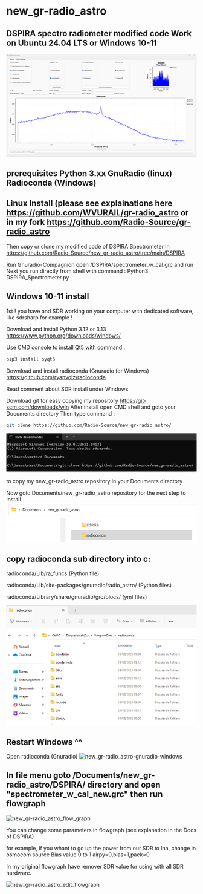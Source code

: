 # new_gr-radio_astro
DSPIRA spectro radiometer modified code Work on Ubuntu 24.04 LTS or Windows 10-11 
---
![new_gr-radio_astro_spectrometer](https://github.com/Radio-Source/new_gr-radio_astro/blob/main/img/using3_new_gr-radio_astro_spectrometer.png)

prerequisites
Python 3.xx
GnuRadio (linux)       Radioconda (Windows)
----------------------------------------------------------------------------------------------------------------------------------------------------




Linux Install (please see explainations here https://github.com/WVURAIL/gr-radio_astro or in my fork https://github.com/Radio-Source/gr-radio_astro
-------------
Then copy or clone my modified code of DSPIRA Spectrometer in https://github.com/Radio-Source/new_gr-radio_astro/tree/main/DSPIRA

Run Gnuradio-Compagnion open /DSPIRA/spectrometer_w_cal.grc and run 
Next you run directly from shell with command :
Python3 DSPIRA_Spectrometer.py






Windows 10-11 install
---------------------
1st ! you have and SDR working on your computer with dedicated software, like sdrsharp for example !

Download and install Python 3.12 or 3.13 https://www.python.org/downloads/windows/

Use CMD console to install Qt5 with command :
```bash
pip3 install pyqt5
```
Download and install radioconda (Gnuradio for Windows) https://github.com/ryanvolz/radioconda

Read comment about SDR install under Windows

Download git for easy copying my repository  https://git-scm.com/downloads/win
After install open CMD shell and goto your Documents directory
Then type command :
```bash
git clone https://github.com/Radio-Source/new_gr-radio_astro/
```
![new_gr-radio_astro_cmd-git](https://github.com/Radio-Source/new_gr-radio_astro/blob/main/img/new_gr-radio_astro_cmd-git.png)

to copy my new_gr-radio_astro repository in your Documents directory

Now goto Documents/new_gr-radio_astro repository for the next step to install
![new_gr-radio_astro_dir](https://github.com/Radio-Source/new_gr-radio_astro/blob/main/img/new_gr-radio_astro_dir.png)

copy radioconda sub directory into c:
--------------------------------
radioconda/Lib/ra_funcs    (Python file)

radioconda/Lib/site-packages/gnuradio/radio_astro/      (Python files)

radioconda/Library/share/gnuradio/grc/blocs/     (yml files)


![new_gr-radio_astro_nuradio_dir](https://github.com/Radio-Source/new_gr-radio_astro/blob/main/img/new_gr-radio_astro_nuradio_dir.png)

Restart Windows ^^
---------------

Open radioconda (Gnuradio) 
![new_gr-radio_astro-gnuradio-windows](https://github.com/user-attachments/assets/71c6853b-a6ff-4c70-903d-71fdf8691530)

In file menu goto /Documents/new_gr-radio_astro/DSPIRA/ directory and open
 "spectrometer_w_cal_new.grc"
then run flowgraph
------------------------------------------------------------------------------------------------

![new_gr-radio_astro_flow_graph](https://github.com/user-attachments/assets/26bf04c3-c633-4173-9dc5-967a31670dfb)

You can change some parameters in flowgraph (see explanation in the Docs of DSPIRA)

for example, if you whant to go up the power from our SDR to lna, change in osmocom source Bias value 0 to 1
airpy=0,bias=1,pack=0

In my original flowgraph have remover SDR value for using with all SDR hardware.

![new_gr-radio_astro_edit_flowgraph](https://github.com/user-attachments/assets/881a64fe-53ab-4ace-9ecf-889b87d032de)


